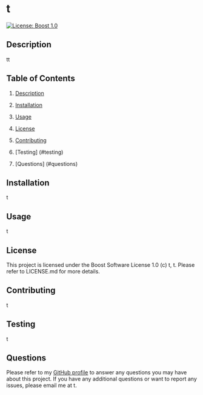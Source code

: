 
# t
[![License: Boost 1.0](https://img.shields.io/badge/License-Boost_1.0-lightblue.svg)](#license)

## Description

tt

## Table of Contents

1. [Description](#description)

2. [Installation](#installation)

3. [Usage](#usage)

4. [License](#license)

5. [Contributing](#contributing)

6. [Testing] (#testing)

7. [Questions] (#questions)

## Installation

t

## Usage

t

## License

This project is licensed under the Boost Software License 1.0 (c) t, t. Please refer to LICENSE.md for more details.

## Contributing

t

## Testing

t

## Questions

Please refer to my [GitHub profile](https://github.com/t) to answer any questions you may have about this project. If you have any additional questions or want to report any issues, please email me at t.

